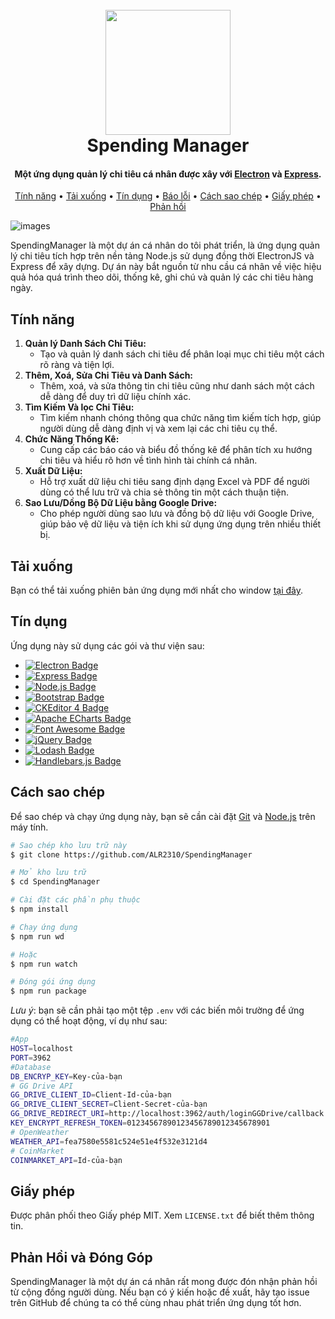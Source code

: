 
<h1 align="center">
  <br>
  <img src="https://github.com/ALR2310/SpendingManager/assets/87233160/e71d37fd-5c26-438b-9e8b-a46de90eaf39" width="200">
  <br>
  Spending Manager
  <br>
</h1>

<h4 align="center">Một ứng dụng quản lý chi tiêu cá nhân được xây với <a href="https://www.electronjs.org" target="_blank">Electron</a> và <a href="https://expressjs.com" target="_blank">Express</a>.</h4>

<p align="center">
  <a href="#tính-năng">Tính năng</a> •
  <a href="#tải-xuống">Tải xuống</a> •
  <a href="#tín-dụng">Tín dụng</a> •
  <a href="https://github.com/ALR2310/SpendingManager/issues/new">Báo lỗi</a> •
  <a href="#cách-sao-chép">Cách sao chép</a> •
  <a href="#giấy-phép">Giấy phép</a> •
  <a href="#phản-hồi-và-đóng-góp">Phản hồi</a>
</p>

![images](https://github.com/ALR2310/SpendingManager/assets/87233160/d39a94e8-35d6-4180-a86b-4c8e2e7634c6)

SpendingManager là một dự án cá nhân do tôi phát triển, là ứng dụng quản lý chi tiêu tích hợp trên nền tảng Node.js sử dụng đồng thời ElectronJS và Express để xây dựng. Dự án này bắt nguồn từ nhu cầu cá nhân về việc hiệu quả hóa quá trình theo dõi, thống kê, ghi chú và quản lý các chi tiêu hàng ngày.

## Tính năng
1. **Quản lý Danh Sách Chi Tiêu:**
   - Tạo và quản lý danh sách chi tiêu để phân loại mục chi tiêu một cách rõ ràng và tiện lợi.
2. **Thêm, Xoá, Sửa Chi Tiêu và Danh Sách:**
   - Thêm, xoá, và sửa thông tin chi tiêu cũng như danh sách một cách dễ dàng để duy trì dữ liệu chính xác.
3. **Tìm Kiếm Và lọc Chi Tiêu:**
   - Tìm kiếm nhanh chóng thông qua chức năng tìm kiếm tích hợp, giúp người dùng dễ dàng định vị và xem lại các chi tiêu cụ thể.
4. **Chức Năng Thống Kê:**
   - Cung cấp các báo cáo và biểu đồ thống kê để phân tích xu hướng chi tiêu và hiểu rõ hơn về tình hình tài chính cá nhân.
5. **Xuất Dữ Liệu:**
   - Hỗ trợ xuất dữ liệu chi tiêu sang định dạng Excel và PDF để người dùng có thể lưu trữ và chia sẻ thông tin một cách thuận tiện.
6. **Sao Lưu/Dồng Bộ Dữ Liệu bằng Google Drive:**
   - Cho phép người dùng sao lưu và đồng bộ dữ liệu với Google Drive, giúp bảo vệ dữ liệu và tiện ích khi sử dụng ứng dụng trên nhiều thiết bị.

## Tải xuống
Bạn có thể tải xuống phiên bản ứng dụng mới nhất cho window [tại đây](https://github.com/ALR2310/SpendingManager/releases/latest).

## Tín dụng

Ứng dụng này sử dụng các gói và thư viện sau:

- [![Electron Badge](https://img.shields.io/badge/Electron-47848F?logo=electron&logoColor=fff&style=for-the-badge)](https://www.electronjs.org/)
- [![Express Badge](https://img.shields.io/badge/Express-000?logo=express&logoColor=fff&style=for-the-badge)](https://expressjs.com)
- [![Node.js Badge](https://img.shields.io/badge/Node.js-393?logo=nodedotjs&logoColor=fff&style=for-the-badge)](https://nodejs.org)
- [![Bootstrap Badge](https://img.shields.io/badge/Bootstrap-7952B3?logo=bootstrap&logoColor=fff&style=for-the-badge)](https://getbootstrap.com)
- [![CKEditor 4 Badge](https://img.shields.io/badge/CKEditor%204-0287D0?logo=ckeditor4&logoColor=fff&style=for-the-badge)](https://ckeditor.com)
- [![Apache ECharts Badge](https://img.shields.io/badge/Apache%20ECharts-AA344D?logo=apacheecharts&logoColor=fff&style=for-the-badge)](https://echarts.apache.org)
- [![Font Awesome Badge](https://img.shields.io/badge/Font%20Awesome-528DD7?logo=fontawesome&logoColor=fff&style=for-the-badge)](https://fontawesome.com)
- [![jQuery Badge](https://img.shields.io/badge/jQuery-0769AD?logo=jquery&logoColor=fff&style=for-the-badge)](https://jquery.com)
- [![Lodash Badge](https://img.shields.io/badge/Lodash-3492FF?logo=lodash&logoColor=fff&style=for-the-badge)](https://lodash.com)
- [![Handlebars.js Badge](https://img.shields.io/badge/Handlebars.js-f0772b?logo=handlebarsdotjs&logoColor=fff&style=for-the-badge)](https://handlebarsjs.com)

## Cách sao chép

Để sao chép và chạy ứng dụng này, bạn sẽ cần cài đặt [Git](https://git-scm.com) và [Node.js](https://nodejs.org) trên máy tính. 

```bash
# Sao chép kho lưu trữ này
$ git clone https://github.com/ALR2310/SpendingManager

# Mở kho lưu trữ
$ cd SpendingManager

# Cài đặt các phần phụ thuộc
$ npm install

# Chạy ứng dụng
$ npm run wd

# Hoặc
$ npm run watch

# Đóng gói ứng dụng
$ npm run package
```

_Lưu ý_: bạn sẽ cần phải tạo một tệp `.env` với các biến môi trường để ứng dụng có thể hoạt động, ví dụ như sau:

```bash
#App
HOST=localhost
PORT=3962
#Database
DB_ENCRYP_KEY=Key-của-bạn
# GG Drive API
GG_DRIVE_CLIENT_ID=Client-Id-của-bạn
GG_DRIVE_CLIENT_SECRET=Client-Secret-của-bạn
GG_DRIVE_REDIRECT_URI=http://localhost:3962/auth/loginGGDrive/callback
KEY_ENCRYPT_REFRESH_TOKEN=01234567890123456789012345678901
# OpenWeather
WEATHER_API=fea7580e5581c524e51e4f532e3121d4
# CoinMarket
COINMARKET_API=Id-của-bạn
```

## Giấy phép

Được phân phối theo Giấy phép MIT. Xem `LICENSE.txt` để biết thêm thông tin.

## Phản Hồi và Đóng Góp

SpendingManager là một dự án cá nhân rất mong được đón nhận phản hồi từ cộng đồng người dùng. Nếu bạn có ý kiến hoặc đề xuất, hãy tạo issue trên GitHub để chúng ta có thể cùng nhau phát triển ứng dụng tốt hơn.

